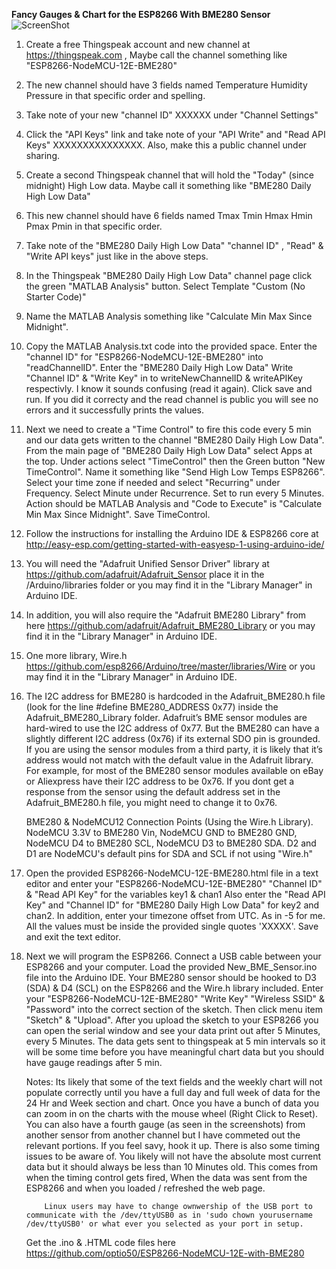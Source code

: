  **Fancy Gauges & Chart for the ESP8266 With BME280 Sensor**
 ![ScreenShot](https://github.com/optio50/ESP8266-NodeMCU-12E-with-BME280/blob/master/1%20Week%20Chart.png?raw=true "1 Week Chart")
 
 1. Create a free Thingspeak account and new channel at https://thingspeak.com , Maybe call the channel something like "ESP8266-NodeMCU-12E-BME280"
 2. The new channel should have 3 fields named Temperature Humidity Pressure in that specific order and spelling.
 3. Take note of your new "channel ID" XXXXXX under "Channel Settings"
 4. Click the "API Keys" link and take note of your "API Write" and "Read API Keys" XXXXXXXXXXXXXXX. Also, make this a public channel under sharing.
 5. Create a second Thingspeak channel that will hold the "Today" (since midnight) High Low data. Maybe call it something like "BME280 Daily High Low Data"
 6. This new channel should have 6 fields named Tmax Tmin Hmax Hmin Pmax Pmin in that specific order. 
 7. Take note of the "BME280 Daily High Low Data" "channel ID" , "Read" & "Write API keys" just like in the above steps.
 8. In the Thingspeak "BME280 Daily High Low Data" channel page click the green "MATLAB Analysis" button. Select Template "Custom (No Starter Code)"
 9. Name the MATLAB Analysis something like "Calculate Min Max Since Midnight".
10. Copy the MATLAB Analysis.txt code into the provided space. Enter the "channel ID" for "ESP8266-NodeMCU-12E-BME280" into "readChannelID".
    Enter the "BME280 Daily High Low Data" Write "Channel ID" & "Write Key" in to writeNewChannelID & writeAPIKey respectivly.
    I know it sounds confusing (read it again). Click save and run. If you did it correcty and the read channel  is public you will see no errors and it successfully prints the values.
11. Next we need to create a "Time Control" to fire this code every 5 min and our data gets written to the channel "BME280 Daily High Low Data".
    From the main page of "BME280 Daily High Low Data" select Apps at the top. Under actions select "TimeControl" then the Green button "New TimeControl".
    Name it something like "Send High Low Temps ESP8266". Select your time zone if needed and select "Recurring" under Frequency.
    Select Minute under Recurrence. Set to run every 5 Minutes. Action should be MATLAB Analysis and "Code to Execute" is "Calculate Min Max Since Midnight".
    Save TimeControl.
12. Follow the instructions for installing the Arduino IDE & ESP8266 core at http://easy-esp.com/getting-started-with-easyesp-1-using-arduino-ide/
13. You will need the "Adafruit Unified Sensor Driver" library at https://github.com/adafruit/Adafruit_Sensor place it in the /Arduino/libraries folder
    or you may find it in the "Library Manager" in Arduino IDE.
14. In addition, you will also require the "Adafruit BME280 Library" from here https://github.com/adafruit/Adafruit_BME280_Library
    or you may find it in the "Library Manager" in Arduino IDE.

15. One more library, Wire.h https://github.com/esp8266/Arduino/tree/master/libraries/Wire or you may find it in the "Library Manager" in Arduino IDE.

16. The I2C address for BME280 is hardcoded in the Adafruit_BME280.h file (look for the line #define BME280_ADDRESS  0x77) inside the Adafruit_BME280_Library folder.
    Adafruit’s BME sensor modules are hard-wired to use the I2C address of 0x77. But the BME280 can have a slightly different I2C address (0x76) if its external SDO pin is grounded.
    If you are using the sensor modules from a third party, it is likely that it’s address would not match with the default value in the Adafruit library.
    For example, for most of the BME280 sensor modules available on eBay or Aliexpress have their I2C address to be 0x76.
    If you dont get a response from the sensor using the default address set in the Adafruit_BME280.h file, you might need to change it to 0x76.

    BME280 & NodeMCU12 Connection Points (Using the Wire.h Library). NodeMCU 3.3V to BME280 Vin,  NodeMCU GND to BME280 GND, NodeMCU D4 to BME280 SCL, NodeMCU D3 to BME280 SDA.
	D2 and D1 are NodeMCU's default pins for SDA and SCL if not using "Wire.h"

17. Open the provided ESP8266-NodeMCU-12E-BME280.html file in a text editor and enter your "ESP8266-NodeMCU-12E-BME280" "Channel ID" & "Read API Key" for the variables key1 & chan1
    Also enter the "Read API Key" and "Channel ID" for "BME280 Daily High Low Data" for key2 and chan2. In addition, enter your timezone offset from UTC.
    As in -5 for me. All the values must be inside the provided single quotes 'XXXXX'. Save and exit the text editor.

18. Next we will program the ESP8266. Connect a USB cable between your ESP8266 and your computer.
    Load the provided New_BME_Sensor.ino file into the Arduino IDE. Your BME280 sensor should be hooked to D3 (SDA) & D4 (SCL) on the ESP8266 and the Wire.h library included.
    Enter your "ESP8266-NodeMCU-12E-BME280" "Write Key" "Wireless SSID" & "Password" into the correct section of the sketch.
    Then click menu item "Sketch" &  "Upload". After you upload the sketch to your ESP8266 you can open the serial window and see your data print out after 5 Minutes, every 5 Minutes.
    The data gets sent to thingspeak at 5 min intervals so it will be some time before you have meaningful chart data but you should have gauge readings after 5 min.
    

    Notes: Its likely that some of the text fields and the weekly chart will not populate correctly until you have a full day and full week of data for the 24 Hr and Week section and chart.
            Once you have a bunch of data you can zoom in on the charts with the mouse wheel (Right Click to Reset).
            You can also have a fourth gauge (as seen in the screenshots) from another sensor from another channel but I have commeted out the relevant portions. If you feel savy, hook it up.
            There is also some timing issues to be aware of. You likely will not have the absolute most current data but it should always be less than 10 Minutes old.
            This comes from when the timing control gets fired, When the data was sent from the ESP8266 and when you loaded / refreshed the web page.
            
            

            Linux users may have to change ownwership of the USB port to communicate with the /dev/ttyUSB0 as in 'sudo chown yourusername /dev/ttyUSB0' or what ever you selected as your port in setup.
            

    Get the .ino & .HTML code files here https://github.com/optio50/ESP8266-NodeMCU-12E-with-BME280
